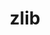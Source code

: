 ---
title: "zlib"
layout: cache
categories: [package, v0.18.0]
meta: {"versions": ["1.2.12", "1.2.8"], "compilers": ["clang@=7.0.0", "gcc@=6.5.0", "gcc@=7.5.0", "gcc@=8.4.0"], "oss": ["ubuntu18.04"], "platforms": ["linux"], "targets": ["x86_64"], "stacks": ["build_systems", "data-vis-sdk", "e4s", "radiuss", "root", "tutorial"], "num_specs": 7, "num_specs_by_stack": {"radiuss": 1, "root": 7, "data-vis-sdk": 1, "e4s": 1, "tutorial": 7, "build_systems": 1}}
spec_details: [{"hash": "fntvsj6xevbz5gyq7kfa4xg7oxnaolxs", "compiler": "gcc@=7.5.0", "versions": ["1.2.12"], "os": "ubuntu18.04", "platform": "linux", "target": "x86_64", "variants": ["+optimize", "patches=0d38234", "+pic", "+shared"], "stacks": ["radiuss", "root", "data-vis-sdk", "e4s", "tutorial", "build_systems"], "size": "-", "tarball": "https://binaries.spack.io/v0.18.0/build_cache/linux-ubuntu18.04-x86_64/gcc-7.5.0/zlib-1.2.12/linux-ubuntu18.04-x86_64-gcc-7.5.0-zlib-1.2.12-fntvsj6xevbz5gyq7kfa4xg7oxnaolxs.spack"}, {"hash": "rlo3go7mpfwicumepslj4pth7z4t3a46", "compiler": "gcc@=8.4.0", "versions": ["1.2.12"], "os": "ubuntu18.04", "platform": "linux", "target": "x86_64", "variants": ["+optimize", "patches=0d38234", "+pic", "+shared"], "stacks": ["root", "tutorial"], "size": "-", "tarball": "https://binaries.spack.io/v0.18.0/build_cache/linux-ubuntu18.04-x86_64/gcc-8.4.0/zlib-1.2.12/linux-ubuntu18.04-x86_64-gcc-8.4.0-zlib-1.2.12-rlo3go7mpfwicumepslj4pth7z4t3a46.spack"}, {"hash": "3en3ddq56wgg3we6jwklzwb7cfe7uwjm", "compiler": "clang@=7.0.0", "versions": ["1.2.8"], "os": "ubuntu18.04", "platform": "linux", "target": "x86_64", "variants": ["+optimize", "+pic", "+shared"], "stacks": ["root", "tutorial"], "size": "-", "tarball": "https://binaries.spack.io/v0.18.0/build_cache/linux-ubuntu18.04-x86_64/clang-7.0.0/zlib-1.2.8/linux-ubuntu18.04-x86_64-clang-7.0.0-zlib-1.2.8-3en3ddq56wgg3we6jwklzwb7cfe7uwjm.spack"}, {"hash": "gueun6gngeyk4khe6qqnakxrtgox46sb", "compiler": "gcc@=7.5.0", "versions": ["1.2.8"], "os": "ubuntu18.04", "platform": "linux", "target": "x86_64", "variants": ["+optimize", "+pic", "+shared"], "stacks": ["root", "tutorial"], "size": "-", "tarball": "https://binaries.spack.io/v0.18.0/build_cache/linux-ubuntu18.04-x86_64/gcc-7.5.0/zlib-1.2.8/linux-ubuntu18.04-x86_64-gcc-7.5.0-zlib-1.2.8-gueun6gngeyk4khe6qqnakxrtgox46sb.spack"}, {"hash": "2f23wbxhtydzawd2lsdiw3a6rdop4o4p", "compiler": "gcc@=7.5.0", "versions": ["1.2.8"], "os": "ubuntu18.04", "platform": "linux", "target": "x86_64", "variants": ["+optimize", "+pic", "+shared"], "stacks": ["root", "tutorial"], "size": "-", "tarball": "https://binaries.spack.io/v0.18.0/build_cache/linux-ubuntu18.04-x86_64/gcc-7.5.0/zlib-1.2.8/linux-ubuntu18.04-x86_64-gcc-7.5.0-zlib-1.2.8-2f23wbxhtydzawd2lsdiw3a6rdop4o4p.spack"}, {"hash": "g4z6hjrherdhgref4busphl4zketf47z", "compiler": "gcc@=6.5.0", "versions": ["1.2.12"], "os": "ubuntu18.04", "platform": "linux", "target": "x86_64", "variants": ["+optimize", "patches=0d38234", "+pic", "+shared"], "stacks": ["root", "tutorial"], "size": "-", "tarball": "https://binaries.spack.io/v0.18.0/build_cache/linux-ubuntu18.04-x86_64/gcc-6.5.0/zlib-1.2.12/linux-ubuntu18.04-x86_64-gcc-6.5.0-zlib-1.2.12-g4z6hjrherdhgref4busphl4zketf47z.spack"}, {"hash": "3svypjaie5farii5zcgm6yfu43la2ixs", "compiler": "clang@=7.0.0", "versions": ["1.2.12"], "os": "ubuntu18.04", "platform": "linux", "target": "x86_64", "variants": ["+optimize", "patches=0d38234", "+pic", "+shared"], "stacks": ["root", "tutorial"], "size": "-", "tarball": "https://binaries.spack.io/v0.18.0/build_cache/linux-ubuntu18.04-x86_64/clang-7.0.0/zlib-1.2.12/linux-ubuntu18.04-x86_64-clang-7.0.0-zlib-1.2.12-3svypjaie5farii5zcgm6yfu43la2ixs.spack"}]
---